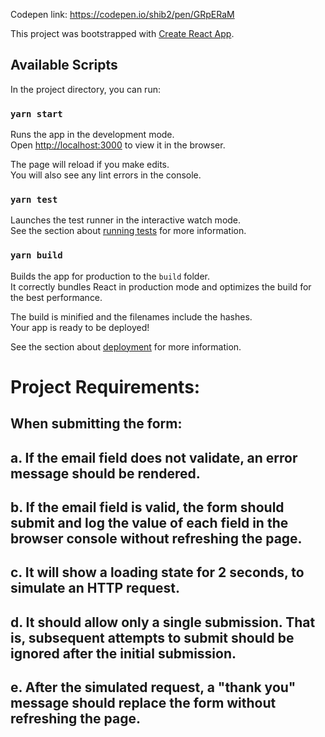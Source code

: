 Codepen link: https://codepen.io/shib2/pen/GRpERaM <br />

This project was bootstrapped with [Create React App](https://github.com/facebook/create-react-app).

## Available Scripts

In the project directory, you can run:

### `yarn start`

Runs the app in the development mode.<br />
Open [http://localhost:3000](http://localhost:3000) to view it in the browser.

The page will reload if you make edits.<br />
You will also see any lint errors in the console.

### `yarn test`

Launches the test runner in the interactive watch mode.<br />
See the section about [running tests](https://facebook.github.io/create-react-app/docs/running-tests) for more information.

### `yarn build`

Builds the app for production to the `build` folder.<br />
It correctly bundles React in production mode and optimizes the build for the best performance.

The build is minified and the filenames include the hashes.<br />
Your app is ready to be deployed!

See the section about [deployment](https://facebook.github.io/create-react-app/docs/deployment) for more information.

# Project Requirements:
## When submitting the form:
## a. If the email field does not validate, an error message should be rendered.
## b. If the email field is valid, the form should submit and log the value of each field in the browser console without refreshing the page.
## c. It will show a loading state for 2 seconds, to simulate an HTTP request. 
## d. It should allow only a single submission. That is, subsequent attempts to submit should be ignored after the initial submission. 
## e. After the simulated request, a "thank you" message should replace the form without refreshing the page.
